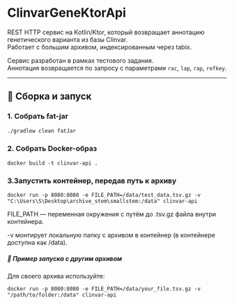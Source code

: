 # ClinvarGeneKtorApi

REST HTTP сервис на Kotlin/Ktor, который возвращает аннотацию генетического варианта из базы Clinvar.  
Работает с большим архивом, индексированным через tabix.

Сервис разработан в рамках тестового задания.  
Аннотация возвращается по запросу с параметрами `rac`, `lap`, `rap`, `refkey`.

---

## 🔧 Сборка и запуск

### 1. Собрать fat-jar

```bash
./gradlew clean fatJar
```
### 2. Собрать Docker-образ
```
docker build -t clinvar-api .
```
### 3.Запустить контейнер, передав путь к архиву
```
docker run -p 8080:8080 -e FILE_PATH=/data/test_data.tsv.gz -v "C:\Users\S\Desktop\archive_stem\smallstem:/data" clinvar-api
```

FILE_PATH — переменная окружения с путём до .tsv.gz файла внутри контейнера.

-v монтирует локальную папку с архивом в контейнер (в контейнере доступна как /data).
##### 🐳 Пример запуска с другим архивом

Для своего архива используйте:
```
docker run -p 8080:8080 -e FILE_PATH=/data/your_file.tsv.gz -v "/path/to/folder:/data" clinvar-api
```
Где:
- `/path/to/folder` — путь к папке, содержащей `your_file.tsv.gz`.
- `FILE_PATH` — путь к файлу внутри контейнера.

Пример запроса
```
http://localhost:8080/info?rac=NC_000001.11&lap=925951&rap=925953&refkey=A
```
Пример успешного ответа
```
{
  "rac": "NC_000001.11",
  "lap": 925951,
  "rap": 925953,
  "refkey": "A",
  "id": "1019397",
  "significance": "Uncertain_significance",
  "criteria": "criteria_provided,_single_submitter",
  "variantType": "single_nucleotide_variant"
}
```